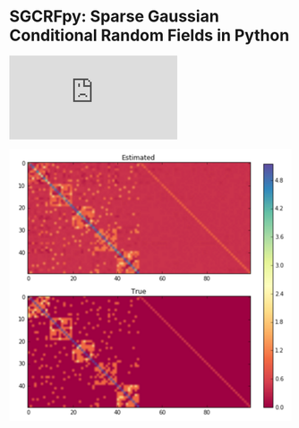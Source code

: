 # SGCRFpy: Sparse Gaussian Conditional Random Fields in Python

![equation](http://latex.codecogs.com/gif.latex?Concentration%3D%5Cfrac%7BTotalTemplate%7D%7BTotalVolume%7D)  

![alt tag](https://github.com/dswah/sgcrfpy/blob/master/images/scgrf_random_graph.png)
